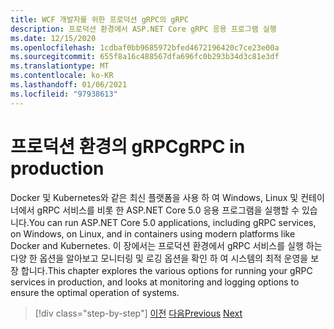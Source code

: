 ```yaml
---
title: WCF 개발자를 위한 프로덕션 gRPC의 gRPC
description: 프로덕션 환경에서 ASP.NET Core gRPC 응용 프로그램 실행
ms.date: 12/15/2020
ms.openlocfilehash: 1cdbaf0bb9685972bfed4672196420c7ce23e00a
ms.sourcegitcommit: 655f8a16c488567dfa696fc0b293b34d3c81e3df
ms.translationtype: MT
ms.contentlocale: ko-KR
ms.lasthandoff: 01/06/2021
ms.locfileid: "97938613"
---
```

# <a name="grpc-in-production"></a><span data-ttu-id="d555b-103">프로덕션 환경의 gRPC</span><span class="sxs-lookup"><span data-stu-id="d555b-103">gRPC in production</span></span>

<span data-ttu-id="d555b-104">Docker 및 Kubernetes와 같은 최신 플랫폼을 사용 하 여 Windows, Linux 및 컨테이너에서 gRPC 서비스를 비롯 한 ASP.NET Core 5.0 응용 프로그램을 실행할 수 있습니다.</span><span class="sxs-lookup"><span data-stu-id="d555b-104">You can run ASP.NET Core 5.0 applications, including gRPC services, on Windows, on Linux, and in containers using modern platforms like Docker and Kubernetes.</span></span> <span data-ttu-id="d555b-105">이 장에서는 프로덕션 환경에서 gRPC 서비스를 실행 하는 다양 한 옵션을 알아보고 모니터링 및 로깅 옵션을 확인 하 여 시스템의 최적 운영을 보장 합니다.</span><span class="sxs-lookup"><span data-stu-id="d555b-105">This chapter explores the various options for running your gRPC services in production, and looks at monitoring and logging options to ensure the optimal operation of systems.</span></span>

>[!div class="step-by-step"]
><span data-ttu-id="d555b-106">[이전](encryption.md)
>[다음](self-hosted.md)</span><span class="sxs-lookup"><span data-stu-id="d555b-106">[Previous](encryption.md)
[Next](self-hosted.md)</span></span>
